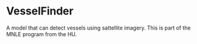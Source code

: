 # VesselFinder
A model that can detect vessels using sattellite imagery. This is part of the MNLE program from the HU.
